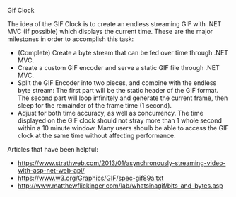 Gif Clock

The idea of the GIF Clock is to create an endless streaming GIF with .NET MVC (If possible) which displays the current time. These are the major milestones in order to accomplish this task:

* (Complete) Create a byte stream that can be fed over time through .NET MVC. 
* Create a custom GIF encoder and serve a static GIF file through .NET MVC.
* Split the GIF Encoder into two pieces, and combine with the endless byte stream: The first part will be the static header of the GIF format. The second part will loop infinitely and generate the current frame, then sleep for the remainder of the frame time (1 second).
* Adjust for both time accuracy, as well as concurrency. The time displayed on the GIF clock should not stray more than 1 whole second within a 10 minute window. Many users shoulb be able to access the GIF clock at the same time without affecting performance.

Articles that have been helpful:
* https://www.strathweb.com/2013/01/asynchronously-streaming-video-with-asp-net-web-api/
* https://www.w3.org/Graphics/GIF/spec-gif89a.txt
* http://www.matthewflickinger.com/lab/whatsinagif/bits_and_bytes.asp